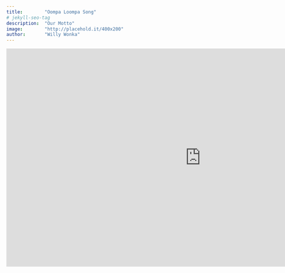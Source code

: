 ```yaml
---
title:        "Oompa Loompa Song"
# jekyll-seo-tag
description:  "Our Motto"
image:        "http://placehold.it/400x200"
author:       "Willy Wonka"
---
```

<iframe width="1020" height="574" src="https://www.youtube.com/embed/rcWPqxCweuU" frameborder="0" allow="accelerometer; autoplay; encrypted-media; gyroscope; picture-in-picture" allowfullscreen></iframe>

